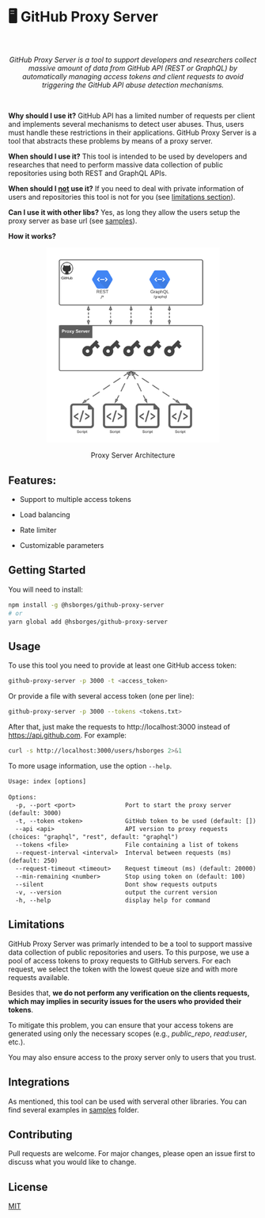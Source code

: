 # 🖥️ GitHub Proxy Server

<br/><p align="center"><em>
GitHub Proxy Server is a tool to support developers and researchers collect massive amount of data from GitHub API (REST or GraphQL) by automatically managing access tokens and client requests to avoid triggering the GitHub API abuse detection mechanisms.
</em></p><br/>

**Why should I use it?** GitHub API has a limited number of requests per client and implements several mechanisms to detect user abuses. Thus, users must handle these restrictions in their applications. GitHub Proxy Server is a tool that abstracts these problems by means of a proxy server.

**When should I use it?** This tool is intended to be used by developers and researches that need to perform massive data collection of public repositories using both REST and GraphQL APIs.

**When should I <ins>not</ins> use it?** If you need to deal with private information of users and repositories this tool is not for you (see [limitations section](#limitations)).

**Can I use it with other libs?** Yes, as long they allow the users setup the proxy server as base url (see [samples](samples)).

**How it works?**

<p align="center">
  <img src="architecture.png" alt="GitHub Proxy Server" width="350px"/>
</p>
<p align="center">Proxy Server Architecture</p>

## Features:

- Support to multiple access tokens

- Load balancing

- Rate limiter

- Customizable parameters

## Getting Started

You will need to install:

```bash
npm install -g @hsborges/github-proxy-server
# or
yarn global add @hsborges/github-proxy-server
```

## Usage

To use this tool you need to provide at least one GitHub access token:

```bash
github-proxy-server -p 3000 -t <access_token>
```

Or provide a file with several access token (one per line):

```bash
github-proxy-server -p 3000 --tokens <tokens.txt>
```

After that, just make the requests to http://localhost:3000 instead of https://api.github.com. For example:

```bash
curl -s http://localhost:3000/users/hsborges 2>&1
```

To more usage information, use the option `--help`.

```
Usage: index [options]

Options:
  -p, --port <port>              Port to start the proxy server (default: 3000)
  -t, --token <token>            GitHub token to be used (default: [])
  --api <api>                    API version to proxy requests (choices: "graphql", "rest", default: "graphql")
  --tokens <file>                File containing a list of tokens
  --request-interval <interval>  Interval between requests (ms) (default: 250)
  --request-timeout <timeout>    Request timeout (ms) (default: 20000)
  --min-remaining <number>       Stop using token on (default: 100)
  --silent                       Dont show requests outputs
  -v, --version                  output the current version
  -h, --help                     display help for command
```

## Limitations

GitHub Proxy Server was primarly intended to be a tool to support massive data collection of public repositories and users. To this purpose, we use a pool of access tokens to proxy requests to GitHub servers. For each request, we select the token with the lowest queue size and with more requests available.

Besides that, **we do not perform any verification on the clients requests, which may implies in security issues for the users who provided their tokens**.

To mitigate this problem, you can ensure that your access tokens are generated using only the necessary scopes (e.g., _public_repo_, _read:user_, etc.).

You may also ensure access to the proxy server only to users that you trust.

## Integrations

As mentioned, this tool can be used with serveral other libraries. You can find several examples in [samples](samples) folder.

## Contributing

Pull requests are welcome. For major changes, please open an issue first to discuss what you would like to change.

## License

[MIT](https://choosealicense.com/licenses/mit/)
